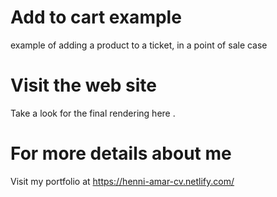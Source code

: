 # Add to cart example
example of adding a product to a ticket, in a point of sale case

# Visit the web site 
Take a look for the final rendering here .


# For more details about me 
Visit my portfolio at https://henni-amar-cv.netlify.com/






